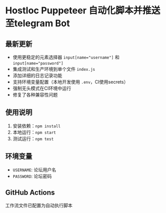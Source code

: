 # Hostloc Puppeteer 自动化脚本并推送至telegram Bot

## 最新更新
- 使用更稳定的元素选择器 `input[name="username"]` 和 `input[name="password"]`
- 集成测试和生产环境到单个文件 `index.js`
- 添加详细的日志记录功能
- 支持环境变量配置（本地开发使用 `.env`，CI使用secrets）
- 强制无头模式在CI环境中运行
- 修复了各种兼容性问题

## 使用说明
1. 安装依赖：`npm install`
2. 本地运行：`npm start`
3. 测试运行：`npm test`

## 环境变量
- `USERNAME`: 论坛用户名
- `PASSWORD`: 论坛密码

## GitHub Actions
工作流文件已配置为自动执行脚本
